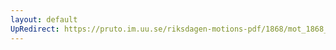 ```yaml
---
layout: default
UpRedirect: https://pruto.im.uu.se/riksdagen-motions-pdf/1868/mot_1868__ak__325/mot_1868__ak__325-002.pdf
---
```

